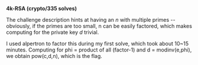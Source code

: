 **4k-RSA (crypto/335 solves)**

The challenge description hints at having an *n* with multiple primes -- obviously, if the primes are too small, n can be easily factored, which makes computing for the private key *d* trivial.

I used alpertron to factor this during my first solve, which took about 10~15 minutes. Computing for phi = product of all (factor-1) and d = modinv(e,phi), we obtain pow(c,d,n), which is the flag.

